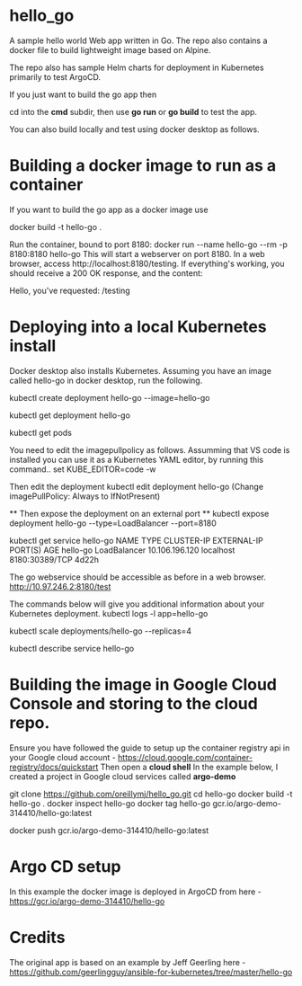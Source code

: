 # hello_go
A sample hello world Web app written in Go.
The repo also contains a docker file to build lightweight image based on Alpine. 

The repo also has sample Helm charts for deployment in Kubernetes primarily to test ArgoCD.

If you just want to build the go app then

cd into the **cmd** subdir, then use **go run** or **go build** to test the app.

You can also build locally and test using docker desktop as follows.

# Building a docker image to run as a container
If you want to build the go app as a docker image use

docker build -t hello-go .

Run the container, bound to port 8180: docker run --name hello-go --rm -p 8180:8180 hello-go
This will start a webserver on port 8180. In a web browser, access http://localhost:8180/testing. If everything's working, you should receive a 200 OK response, and the content:

Hello, you've requested: /testing

# Deploying into a local Kubernetes install
Docker desktop also installs Kubernetes. Assuming you have an image called hello-go in docker desktop, run the following.

kubectl create deployment hello-go --image=hello-go

kubectl get deployment hello-go

kubectl get pods

You need to edit the imagepullpolicy as follows. Assumming that VS code is installed you can use it as a Kubernetes YAML editor, by running this command..
set KUBE_EDITOR=code -w

Then edit the deployment
kubectl edit deployment hello-go   (Change imagePullPolicy: Always to IfNotPresent)

** Then expose the deployment on an external port **
kubectl expose deployment hello-go --type=LoadBalancer --port=8180

kubectl get service hello-go
NAME       TYPE           CLUSTER-IP       EXTERNAL-IP   PORT(S)          AGE
hello-go   LoadBalancer   10.106.196.120   localhost     8180:30389/TCP   4d22h

The go webservice should be accessible as before in a web browser.
http://10.97.246.2:8180/test

The commands below will give you additional information about your Kubernetes deployment.
kubectl logs -l app=hello-go

kubectl scale deployments/hello-go --replicas=4

kubectl describe service hello-go

# Building the image in Google Cloud Console and storing to the cloud repo.
Ensure you have followed the guide to setup up the container registry api in your Google cloud account - https://cloud.google.com/container-registry/docs/quickstart
Then open a **cloud shell**
In the example below, I created a project in Google cloud services called **argo-demo**

git clone https://github.com/oreillymj/hello_go.git
cd hello-go
docker build -t hello-go .
docker inspect hello-go
docker tag hello-go gcr.io/argo-demo-314410/hello-go:latest

docker push gcr.io/argo-demo-314410/hello-go:latest

# Argo CD setup
In this example the docker image is deployed in ArgoCD from here - https://gcr.io/argo-demo-314410/hello-go




# Credits
The original app is based on an example by Jeff Geerling here - https://github.com/geerlingguy/ansible-for-kubernetes/tree/master/hello-go
